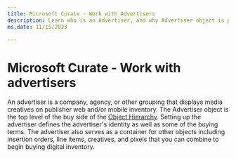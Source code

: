 ```yaml
---
title: Microsoft Curate - Work with Advertisers
description: Learn who is an Advertiser, and why Advertiser object is placed at the top level of the buy side of the Object Hierarchy. 
ms.date: 11/15/2023

---
```



# Microsoft Curate - Work with advertisers

An advertiser is a company, agency, or other grouping that displays media creatives on publisher web and/or mobile inventory. The Advertiser object is the top level of the buy side of the [Object Hierarchy](object-hierarchy.md). Setting up the advertiser defines the advertiser's identity as well as some of the buying terms. The advertiser also serves as a container for other objects including insertion orders, line items, creatives, and pixels that you can combine to begin buying digital inventory.
